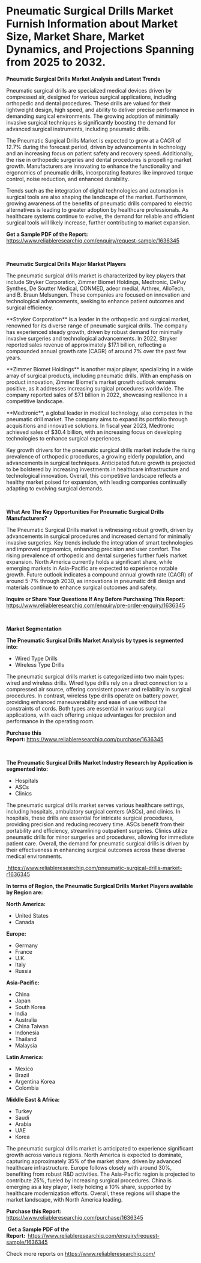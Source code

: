 <p><h1>Pneumatic Surgical Drills Market Furnish Information about Market Size, Market Share, Market Dynamics, and Projections Spanning from 2025 to 2032.</h1></p><p><strong>Pneumatic Surgical Drills Market Analysis and Latest Trends</strong></p>
<p><p>Pneumatic surgical drills are specialized medical devices driven by compressed air, designed for various surgical applications, including orthopedic and dental procedures. These drills are valued for their lightweight design, high speed, and ability to deliver precise performance in demanding surgical environments. The growing adoption of minimally invasive surgical techniques is significantly boosting the demand for advanced surgical instruments, including pneumatic drills.</p><p>The Pneumatic Surgical Drills Market is expected to grow at a CAGR of 12.7% during the forecast period, driven by advancements in technology and an increasing focus on patient safety and recovery speed. Additionally, the rise in orthopedic surgeries and dental procedures is propelling market growth. Manufacturers are innovating to enhance the functionality and ergonomics of pneumatic drills, incorporating features like improved torque control, noise reduction, and enhanced durability.</p><p>Trends such as the integration of digital technologies and automation in surgical tools are also shaping the landscape of the market. Furthermore, growing awareness of the benefits of pneumatic drills compared to electric alternatives is leading to greater adoption by healthcare professionals. As healthcare systems continue to evolve, the demand for reliable and efficient surgical tools will likely increase, further contributing to market expansion.</p></p>
<p><strong>Get a Sample PDF of the Report:&nbsp;</strong> <a href="https://www.reliableresearchiq.com/enquiry/request-sample/1636345?utm_campaign=3085&utm_medium=2&utm_source=Github&utm_content=ia&utm_term=23032025&utm_id=pneumatic-surgical-drills">https://www.reliableresearchiq.com/enquiry/request-sample/1636345</a></p>
<p>&nbsp;</p>
<p><strong>Pneumatic Surgical Drills Major Market Players</strong></p>
<p><p>The pneumatic surgical drills market is characterized by key players that include Stryker Corporation, Zimmer Biomet Holdings, Medtronic, DePuy Synthes, De Soutter Medical, CONMED, adeor medial, Arthrex, AlloTech, and B. Braun Melsungen. These companies are focused on innovation and technological advancements, seeking to enhance patient outcomes and surgical efficiency.</p><p>**Stryker Corporation** is a leader in the orthopedic and surgical market, renowned for its diverse range of pneumatic surgical drills. The company has experienced steady growth, driven by robust demand for minimally invasive surgeries and technological advancements. In 2022, Stryker reported sales revenue of approximately $17.1 billion, reflecting a compounded annual growth rate (CAGR) of around 7% over the past few years.</p><p>**Zimmer Biomet Holdings** is another major player, specializing in a wide array of surgical products, including pneumatic drills. With an emphasis on product innovation, Zimmer Biomet's market growth outlook remains positive, as it addresses increasing surgical procedures worldwide. The company reported sales of $7.1 billion in 2022, showcasing resilience in a competitive landscape.</p><p>**Medtronic**, a global leader in medical technology, also competes in the pneumatic drill market. The company aims to expand its portfolio through acquisitions and innovative solutions. In fiscal year 2023, Medtronic achieved sales of $30.4 billion, with an increasing focus on developing technologies to enhance surgical experiences.</p><p>Key growth drivers for the pneumatic surgical drills market include the rising prevalence of orthopedic procedures, a growing elderly population, and advancements in surgical techniques. Anticipated future growth is projected to be bolstered by increasing investments in healthcare infrastructure and technological innovation. Overall, this competitive landscape reflects a healthy market poised for expansion, with leading companies continually adapting to evolving surgical demands.</p></p>
<p>&nbsp;</p>
<p><strong>What Are The Key Opportunities For Pneumatic Surgical Drills Manufacturers?</strong></p>
<p><p>The Pneumatic Surgical Drills market is witnessing robust growth, driven by advancements in surgical procedures and increased demand for minimally invasive surgeries. Key trends include the integration of smart technologies and improved ergonomics, enhancing precision and user comfort. The rising prevalence of orthopedic and dental surgeries further fuels market expansion. North America currently holds a significant share, while emerging markets in Asia-Pacific are expected to experience notable growth. Future outlook indicates a compound annual growth rate (CAGR) of around 5-7% through 2030, as innovations in pneumatic drill design and materials continue to enhance surgical outcomes and safety.</p></p>
<p><strong>Inquire or Share Your Questions If Any Before Purchasing This Report:</strong> <a href="https://www.reliableresearchiq.com/enquiry/pre-order-enquiry/1636345?utm_campaign=3085&utm_medium=2&utm_source=Github&utm_content=ia&utm_term=23032025&utm_id=pneumatic-surgical-drills">https://www.reliableresearchiq.com/enquiry/pre-order-enquiry/1636345</a></p>
<p>&nbsp;</p>
<p><strong>Market Segmentation</strong></p>
<p><strong>The Pneumatic Surgical Drills Market Analysis by types is segmented into:</strong></p>
<p><ul><li>Wired Type Drills</li><li>Wireless Type Drills</li></ul></p>
<p><p>The pneumatic surgical drills market is categorized into two main types: wired and wireless drills. Wired type drills rely on a direct connection to a compressed air source, offering consistent power and reliability in surgical procedures. In contrast, wireless type drills operate on battery power, providing enhanced maneuverability and ease of use without the constraints of cords. Both types are essential in various surgical applications, with each offering unique advantages for precision and performance in the operating room.</p></p>
<p><strong>Purchase this Report:&nbsp;</strong><a href="https://www.reliableresearchiq.com/purchase/1636345?utm_campaign=3085&utm_medium=2&utm_source=Github&utm_content=ia&utm_term=23032025&utm_id=pneumatic-surgical-drills">https://www.reliableresearchiq.com/purchase/1636345</a></p>
<p>&nbsp;</p>
<p><strong>The Pneumatic Surgical Drills Market Industry Research by Application is segmented into:</strong></p>
<p><ul><li>Hospitals</li><li>ASCs</li><li>Clinics</li></ul></p>
<p><p>The pneumatic surgical drills market serves various healthcare settings, including hospitals, ambulatory surgical centers (ASCs), and clinics. In hospitals, these drills are essential for intricate surgical procedures, providing precision and reducing recovery time. ASCs benefit from their portability and efficiency, streamlining outpatient surgeries. Clinics utilize pneumatic drills for minor surgeries and procedures, allowing for immediate patient care. Overall, the demand for pneumatic surgical drills is driven by their effectiveness in enhancing surgical outcomes across these diverse medical environments.</p></p>
<p><a href="https://www.reliableresearchiq.com/pneumatic-surgical-drills-market-r1636345?utm_campaign=3085&utm_medium=2&utm_source=Github&utm_content=ia&utm_term=23032025&utm_id=pneumatic-surgical-drills">&nbsp;https://www.reliableresearchiq.com/pneumatic-surgical-drills-market-r1636345</a></p>
<p><strong>In terms of Region, the Pneumatic Surgical Drills Market Players available by Region are:</strong></p>
<p>
    <p> <strong> North America: </strong>
        <ul>
            <li>United States</li>
            <li>Canada</li>
        </ul>
        </p> 
    <p> <strong> Europe: </strong>
        <ul>
            <li>Germany</li>
            <li>France</li>
            <li>U.K.</li>
            <li>Italy</li>
            <li>Russia</li>
        </ul>
        </p> 
    <p> <strong> Asia-Pacific: </strong>
        <ul>
            <li>China</li>
            <li>Japan</li>
            <li>South Korea</li>
            <li>India</li>
            <li>Australia</li>
            <li>China Taiwan</li>
            <li>Indonesia</li>
            <li>Thailand</li>
            <li>Malaysia</li>
        </ul>
        </p> 
    <p> <strong> Latin America: </strong>
        <ul>
            <li>Mexico</li>
            <li>Brazil</li>
            <li>Argentina Korea</li>
            <li>Colombia</li>
        </ul>
        </p> 
    <p> <strong> Middle East & Africa: </strong>
        <ul>
            <li>Turkey</li>
            <li>Saudi</li>
            <li>Arabia</li>
            <li>UAE</li>
            <li>Korea</li>
        </ul>
    </p>
    </p>
<p><p>The pneumatic surgical drills market is anticipated to experience significant growth across various regions. North America is expected to dominate, capturing approximately 35% of the market share, driven by advanced healthcare infrastructure. Europe follows closely with around 30%, benefiting from robust R&D activities. The Asia-Pacific region is projected to contribute 25%, fueled by increasing surgical procedures. China is emerging as a key player, likely holding a 10% share, supported by healthcare modernization efforts. Overall, these regions will shape the market landscape, with North America leading.</p></p>
<p><strong>Purchase this Report: </strong><a href="https://www.reliableresearchiq.com/purchase/1636345?utm_campaign=3085&utm_medium=2&utm_source=Github&utm_content=ia&utm_term=23032025&utm_id=pneumatic-surgical-drills">https://www.reliableresearchiq.com/purchase/1636345</a></p>
<p>&nbsp;<strong>Get a Sample PDF of the Report:&nbsp;&nbsp;</strong><a href="https://www.reliableresearchiq.com/enquiry/request-sample/1636345?utm_campaign=3085&utm_medium=2&utm_source=Github&utm_content=ia&utm_term=23032025&utm_id=pneumatic-surgical-drills">https://www.reliableresearchiq.com/enquiry/request-sample/1636345</a></p>
<p><strong></strong></p>
<p>Check more reports on <a href="https://www.reliableresearchiq.com/?utm_campaign=3085&utm_medium=2&utm_source=Github&utm_content=ia&utm_term=23032025&utm_id=pneumatic-surgical-drills">https://www.reliableresearchiq.com/</a></p>